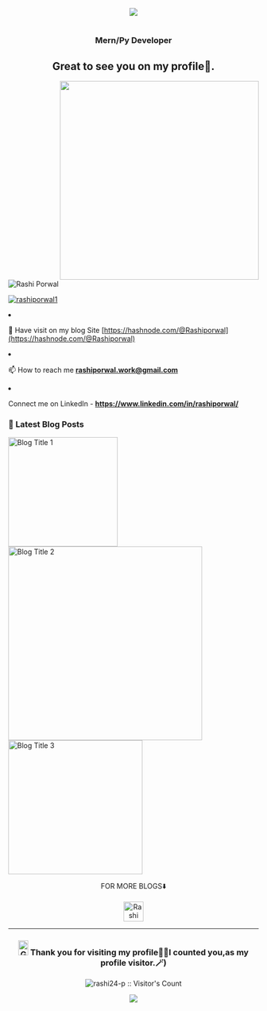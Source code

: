 <p align="center"><img src="https://capsule-render.vercel.app/api?type=waving&color=gradient&height=150"/></p>
<h1 align="center"></h1>
<h3 align="center">Mern/Py Developer</h3>
<h2 align="center">Great to see you on my profile🤗.</h2>
<img align="right" alt="" width="400" src="https://user-images.githubusercontent.com/89764162/216025420-8abe7bc6-0085-46a9-b5e8-27779e5f7a00.gif">
<p align="left"> <img src="https://komarev.com/ghpvc/?username=rashiporwal1&label=Profile%20views&color=0e75b6&style=flat" alt="Rashi Porwal" /> </p>
<p align="left"><a href="https://twitter.com/rashiporwal1" target="blank"><img src="https://img.shields.io/twitter/follow/rashiporwal1?logo=twitter&style=for-the-badge" alt="rashiporwal1" /></a></p

- 📝 Have visit on my blog Site [https://hashnode.com/@Rashiporwal](https://hashnode.com/@Rashiporwal)

- 📫 How to reach me **rashiporwal.work@gmail.com**

-  Connect me on LinkedIn - **https://www.linkedin.com/in/rashiporwal/**

<h3 align="left">📝 Latest Blog Posts</h3>
<p align="left">
  <a href="https://raship.hashnode.dev/as-a-junior-developerwhat-should-you-need-to-know#cl9srq35f01c4fwnvdcmy59ro">
    <img src="https://cdn.hashnode.com/res/hashnode/image/upload/v1666932488250/owhMLxwPj.png?auto=compress,format&format=webp" alt="Blog Title 1" width="220"/>
  </a>
  <a href="https://medium.com/@porwalrashi786/in-google-cloud-study-jam-my-experience-as-a-facilitator-42b5771e6ae0">
    <img src="https://miro.medium.com/v2/resize:fit:786/format:webp/1*puH6QvCGGmDyUf17jCHRwQ.gif" alt="Blog Title 2" width="390"/>
  </a>
  <a href="https://medium.com/@porwalrashi786/story-of-error-947526ddf023">
    <img src="https://miro.medium.com/v2/resize:fit:640/format:webp/1*8RqGMci0PgLlv3wV8vY6ug.jpeg" alt="Blog Title 3" width="270"/>
  </a>
</p>
<p align="center">
  FOR MORE BLOGS⬇️<br><br>
  <a href="https://hashnode.com/@Rashiporwal" target="blank">
    <img align="center" src="https://img.shields.io/badge/Hashnode-2962FF?style=for-the-badge&logo=hashnode&logoColor=white" alt="Rashi Porwal" height="40" />
  </a>
</p>
<hr>
<h3 align="center"><img src="https://media.giphy.com/media/bJ4TVNYNUympPgcpem/giphy.gif" width="20px" height="30px"  alt="Git"/>&nbsp;Thank you for visiting my profile👩‍🚀I counted you,as my profile visitor.🪄)</h3>

<p align="center"><img src="https://profile-counter.glitch.me/{rashi24-p}/count.svg" alt="rashi24-p :: Visitor's Count" /></p>


<p align="center">
  <img src="https://capsule-render.vercel.app/api?type=waving&color=gradient&height=57"/>
</p>

